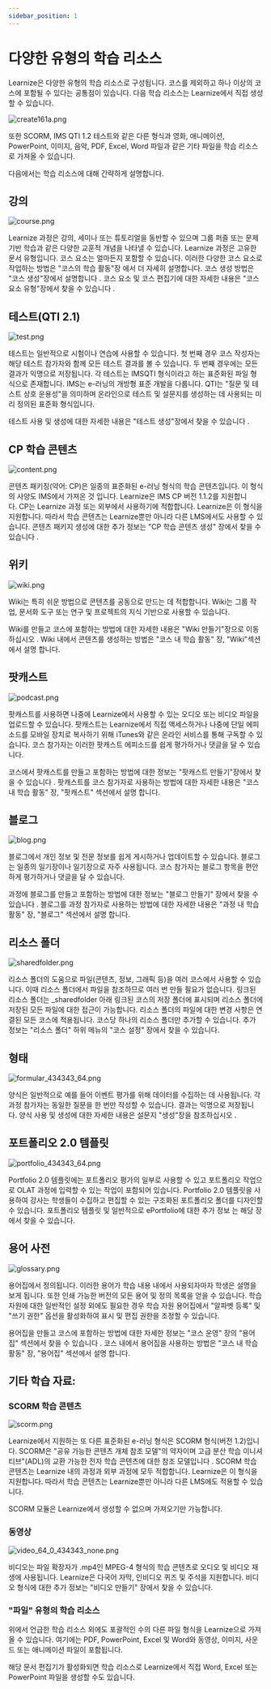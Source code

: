 ```yaml
---
sidebar_position: 1
---
```


# 다양한 유형의 학습 리소스

Learnize은 다양한 유형의 학습 리소스로 구성됩니다. 코스를 제외하고 하나 이상의 코스에 포함될 수 있다는 공통점이 있습니다. 다음 학습 리소스는 Learnize에서 직접 생성할 수 있습니다.

![create161a.png](/img/authoring/create161a.png)

또한 SCORM, IMS QTI 1.2 테스트와 같은 다른 형식과 영화, 애니메이션, PowerPoint, 이미지, 음악, PDF, Excel, Word 파일과 같은 기타 파일을 학습 리소스로 가져올 수 있습니다.

다음에서는 학습 리소스에 대해 간략하게 설명합니다.

## 강의

![course.png](/img/authoring/course.png)

Learnize 과정은 강의, 세미나 또는 튜토리얼을 동반할 수 있으며 그룹 퍼즐 또는 문제 기반 학습과 같은 다양한 교훈적 개념을 나타낼 수 있습니다. Learnize 과정은 고유한 문서 유형입니다. 코스 요소는 얼마든지 포함할 수 있습니다. 이러한 다양한 코스 요소로 작업하는 방법은 "코스의 학습 활동"장 에서 더 자세히 설명합니다. 코스 생성 방법은 "코스 생성"장에서 설명합니다 . 코스 요소 및 코스 편집기에 대한 자세한 내용은 "코스 요소 유형"장에서 찾을 수 있습니다 .

## 테스트(QTI 2.1)

![test.png](/img/authoring/test.png)


테스트는 일반적으로 시험이나 연습에 사용할 수 있습니다. 첫 번째 경우 코스 작성자는 해당 테스트 참가자와 함께 모든 테스트 결과를 볼 수 있습니다. 두 번째 경우에는 모든 결과가 익명으로 저장됩니다. 각 테스트는 IMSQTI 형식이라고 하는 표준화된 파일 형식으로 존재합니다. IMS는 e-러닝의 개방형 표준 개발을 다룹니다. QTI는 "질문 및 테스트 상호 운용성"을 의미하며 온라인으로 테스트 및 설문지를 생성하는 데 사용되는 미리 정의된 표준화 형식입니다.

테스트 사용 및 생성에 대한 자세한 내용은 "테스트 생성"장에서 찾을 수 있습니다 .

## CP 학습 콘텐츠

![content.png](/img/authoring/content.png)

콘텐츠 패키징(약어: CP)은 일종의 표준화된 e-러닝 형식의 학습 콘텐츠입니다. 이 형식의 사양도 IMS에서 가져온 것 입니다. Learnize은 IMS CP 버전 1.1.2를 지원합니다. CP는 Learnize 과정 또는 외부에서 사용하기에 적합합니다. Learnize은 이 형식을 지원합니다. 따라서 학습 콘텐츠는 Learnize뿐만 아니라 다른 LMS에서도 사용할 수 있습니다. 콘텐츠 패키지 생성에 대한 추가 정보는 "CP 학습 콘텐츠 생성" 장에서 찾을 수 있습니다 .

## 위키

![wiki.png](/img/authoring/wiki.png)

Wiki는 특히 쉬운 방법으로 콘텐츠를 공동으로 만드는 데 적합합니다. Wiki는 그룹 작업, 문서화 도구 또는 연구 및 프로젝트의 지식 기반으로 사용할 수 있습니다.

Wiki를 만들고 코스에 포함하는 방법에 대한 자세한 내용은 "Wiki 만들기"장으로 이동하십시오 . Wiki 내에서 콘텐츠를 생성하는 방법은 "코스 내 학습 활동" 장, "Wiki"섹션에서 설명 합니다.

## 팟캐스트

![podcast.png](/img/authoring/podcast.png)

팟캐스트를 사용하면 나중에 Learnize에서 사용할 수 있는 오디오 또는 비디오 파일을 업로드할 수 있습니다. 팟캐스트는 Learnize에서 직접 액세스하거나 나중에 단일 에피소드를 모바일 장치로 복사하기 위해 iTunes와 같은 온라인 서비스를 통해 구독할 수 있습니다. 코스 참가자는 이러한 팟캐스트 에피소드를 쉽게 평가하거나 댓글을 달 수 있습니다.

코스에서 팟캐스트를 만들고 포함하는 방법에 대한 정보는 "팟캐스트 만들기"장에서 찾을 수 있습니다 . 팟캐스트를 코스 참가자로 사용하는 방법에 대한 자세한 내용은 "코스 내 학습 활동" 장, "팟캐스트" 섹션에서 설명 합니다.

## 블로그

![blog.png](/img/authoring/blog.png)

블로그에서 개인 정보 및 전문 정보를 쉽게 게시하거나 업데이트할 수 있습니다. 블로그는 일종의 일기장이나 일기장으로 자주 사용됩니다. 코스 참가자는 블로그 항목을 편안하게 평가하거나 댓글을 달 수 있습니다.

과정에 블로그를 만들고 포함하는 방법에 대한 정보는 "블로그 만들기" 장에서 찾을 수 있습니다 . 블로그를 과정 참가자로 사용하는 방법에 대한 자세한 내용은 "과정 내 학습 활동" 장, "블로그" 섹션에서 설명 합니다.

## 리소스 폴더

![sharedfolder.png](/img/authoring/sharedfolder.png)

리소스 폴더의 도움으로 파일(콘텐츠, 정보, 그래픽 등)을 여러 코스에서 사용할 수 있습니다. 이때 리소스 폴더에서 파일을 참조하므로 여러 번 만들 필요가 없습니다. 링크된 리소스 폴더는 _sharedfolder 아래 링크된 코스의 저장 폴더에 표시되며 리소스 폴더에 저장된 모든 파일에 대한 접근이 가능합니다. 리소스 폴더의 파일에 대한 변경 사항은 연결된 모든 코스에 적용됩니다. 코스당 하나의 리소스 폴더만 추가할 수 있습니다. 추가 정보는 "리소스 폴더" 하위 메뉴의 "코스 설정" 장에서 찾을 수 있습니다.

## 형태

![formular_434343_64.png](/img/authoring/formular_434343_64.png)

양식은 일반적으로 예를 들어 이벤트 평가를 위해 데이터를 수집하는 데 사용됩니다. 각 과정 참가자는 동일한 질문을 한 번만 작성할 수 있습니다. 결과는 익명으로 저장됩니다. 양식 사용 및 생성에 대한 자세한 내용은 설문지 "생성"장을 참조하십시오 .

## 포트폴리오 2.0 템플릿

![portfolio_434343_64.png](/img/authoring/portfolio_434343_64.png)

Portfolio 2.0 템플릿에는 포트폴리오 평가의 일부로 사용할 수 있고 포트폴리오 작업으로 OLAT 과정에 입력할 수 있는 작업이 포함되어 있습니다. Portfolio 2.0 템플릿을 사용하여 강사는 학생들이 수집하고 편집할 수 있는 구조화된 포트폴리오 폴더를 디자인할 수 있습니다. 포트폴리오 템플릿 및 일반적으로 ePortfolio에 대한 추가 정보 는 해당 장에서 찾을 수 있습니다.

## 용어 사전

![glossary.png](/img/authoring/glossary.png)

용어집에서 정의됩니다. 이러한 용어가 학습 내용 내에서 사용되자마자 학생은 설명을 보게 됩니다. 또한 인쇄 가능한 버전의 모든 용어 및 정의 목록을 얻을 수 있습니다. 학습 자원에 대한 일반적인 설정 외에도 필요한 경우 학습 자원 용어집에서 "알파벳 등록" 및 "쓰기 권한" 옵션을 활성화하여 표시 및 편집 권한을 조정할 수 있습니다.

용어집을 만들고 코스에 포함하는 방법에 대한 자세한 정보는 "코스 운영" 장의 "용어집" 섹션에서 찾을 수 있습니다 . 코스 내에서 용어집을 사용하는 방법은 "코스 내 학습 활동" 장, "용어집" 섹션에서 설명 합니다.

## 기타 학습 자료:

### SCORM 학습 콘텐츠

![scorm.png](/img/authoring/scorm.png)

Learnize에서 지원하는 또 다른 표준화된 e-러닝 형식은 SCORM 형식(버전 1.2)입니다. SCORM은 "공유 가능한 콘텐츠 개체 참조 모델"의 약자이며 고급 분산 학습 이니셔티브"(ADL)의 교환 가능한 전자 학습 콘텐츠에 대한 참조 모델입니다 . SCORM 학습 콘텐츠는 Learnize 내의 과정과 외부 과정에 모두 적합합니다. Learnize은 이 형식을 지원합니다. 따라서 학습 콘텐츠는 Learnize뿐만 아니라 다른 LMS에도 적용할 수 있습니다.

SCORM 모듈은 Learnize에서 생성할 수 없으며 가져오기만 가능합니다.

### 동영상

![video_64_0_434343_none.png](/img/authoring/video_64_0_434343_none.png)

비디오는 파일 확장자가 .mp4인 MPEG-4 형식의 학습 콘텐츠로 오디오 및 비디오 재생에 사용됩니다. Learnize은 다국어 자막, 인비디오 퀴즈 및 주석을 지원합니다. 비디오 형식에 대한 추가 정보는 "비디오 만들기" 장에서 찾을 수 있습니다.

### "파일" 유형의 학습 리소스

위에서 언급한 학습 리소스 외에도 포괄적인 수의 다른 파일 형식을 Learnize으로 가져올 수 있습니다. 여기에는 PDF, PowerPoint, Excel 및 Word와 동영상, 이미지, 사운드 또는 애니메이션 파일이 포함됩니다.

해당 문서 편집기가 활성화되면 학습 리소스로 Learnize에서 직접 Word, Excel 또는 PowerPoint 파일을 생성할 수도 있습니다.